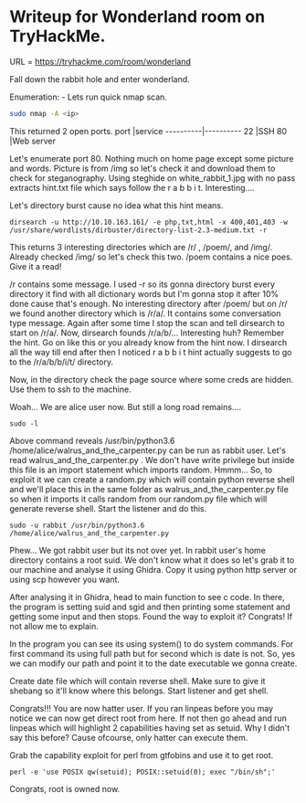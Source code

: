 # Writeup for Wonderland room on TryHackMe.
URL = https://tryhackme.com/room/wonderland

Fall down the rabbit hole and enter wonderland.

Enumeration: -
Lets run quick nmap scan.
```bash
sudo nmap -A <ip>
```
This returned 2 open ports.
port      |service
----------|----------
22        |SSH
80        |Web server

Let's enumerate port 80.
Nothing much on home page except some picture and words. Picture is from /img so let's check it and download them to check for steganography.
Using steghide on white_rabbit_1.jpg with no pass extracts hint.txt file which says follow the r a b b i t. Interesting....

Let's directory burst cause no idea what this hint means.

```
dirsearch -u http://10.10.163.161/ -e php,txt,html -x 400,401,403 -w /usr/share/wordlists/dirbuster/directory-list-2.3-medium.txt -r
```
This returns 3 interesting directories which are /r/ , /poem/, and /img/. Already checked /img/ so let's check this two.
/poem contains a nice poes. Give it a read!

/r contains some message.
I used -r so its gonna directory burst every directory it find with all dictionary words but I'm gonna stop it after 10% done cause that's enough.
No interesting directory after /poem/ but on /r/ we found another directory which is /r/a/. It contains some conversation type message. Again after some time I stop the scan and tell dirsearch to start on /r/a/.
Now, dirsearch founds /r/a/b/... Interesting huh? Remember the hint. Go on like this or you already know from the hint now. I dirsearch all the way till end after then I noticed r a b b i t hint actually suggests to go to the /r/a/b/b/i/t/ directory.

Now, in the directory check the page source where some creds are hidden. Use them to ssh to the machine.

Woah... We are alice user now. But still a long road remains....
```
sudo -l
```
Above command reveals /usr/bin/python3.6 /home/alice/walrus_and_the_carpenter.py can be run as rabbit user.
Let's read walrus_and_the_carpenter.py . We don't have write privilege but inside this file is an import statement which imports random.
Hmmm... So, to exploit it we can create a random.py which will contain python reverse shell and we'll place this in the same folder as walrus_and_the_carpenter.py file so when it imports it calls random from our random.py file which will generate reverse shell. Start the listener and do this.

```
sudo -u rabbit /usr/bin/python3.6 /home/alice/walrus_and_the_carpenter.py
```

Phew... We got rabbit user but its not over yet. In rabbit user's home directory contains a root suid. We don't know what it does so let's grab it to our machine and analyse it using Ghidra. Copy it using python http server or using scp however you want.

After analysing it in Ghidra, head to main function to see c code.
In there, the program is setting suid and sgid and then printing some statement and getting some input and then stops.
Found the way to exploit it? Congrats! If not allow me to explain.

In the program you can see its using system() to do system commands. For first command its using full path but for second which is date is not. So, yes we can modify our path and point it to the date executable we gonna create.

Create date file which will contain reverse shell. Make sure to give it shebang so it'll know where this belongs. Start listener and get shell.

Congrats!!! You are now hatter user.
If you ran linpeas before you may notice we can now get direct root from here. If not then go ahead and run linpeas which will highlight 2 capabilities having set as setuid. Why I didn't say this before? Cause ofcourse, only hatter can execute them.

Grab the capability exploit for perl from gtfobins and use it to get root.
```
perl -e 'use POSIX qw(setuid); POSIX::setuid(0); exec "/bin/sh";'
```

Congrats, root is owned now.
